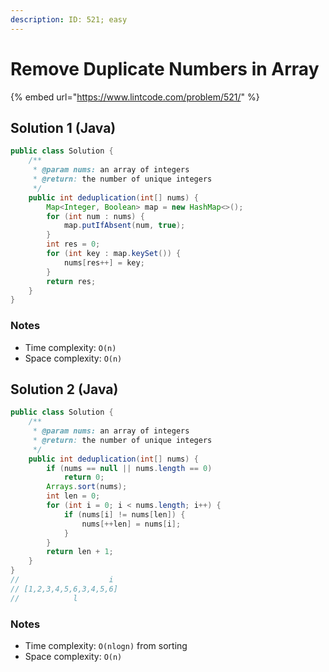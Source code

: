```yaml
---
description: ID: 521; easy
---
```

# Remove Duplicate Numbers in Array

{% embed url="https://www.lintcode.com/problem/521/" %}

## Solution 1 (Java)

```java
public class Solution {
    /**
     * @param nums: an array of integers
     * @return: the number of unique integers
     */
    public int deduplication(int[] nums) {
        Map<Integer, Boolean> map = new HashMap<>();
        for (int num : nums) {
            map.putIfAbsent(num, true);
        }
        int res = 0;
        for (int key : map.keySet()) {
            nums[res++] = key;
        }
        return res;
    }
}
```

### Notes

* Time complexity: `O(n)`
* Space complexity: `O(n)`

## Solution 2 (Java)

```java
public class Solution {
    /**
     * @param nums: an array of integers
     * @return: the number of unique integers
     */
    public int deduplication(int[] nums) {
        if (nums == null || nums.length == 0)
            return 0;
        Arrays.sort(nums);
        int len = 0;
        for (int i = 0; i < nums.length; i++) {
            if (nums[i] != nums[len]) {
                nums[++len] = nums[i];
            }
        }
        return len + 1;
    }
}
//                    i
// [1,2,3,4,5,6,3,4,5,6]
//            l
```

### Notes

* Time complexity: `O(nlogn)` from sorting
* Space complexity: `O(n)`
